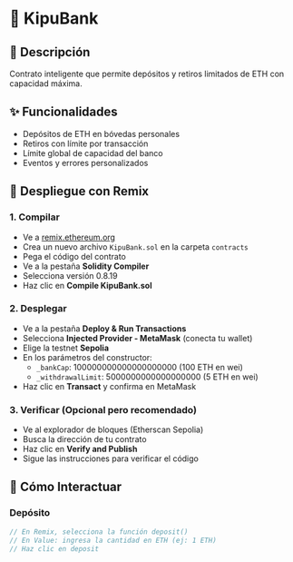 # 🏦 KipuBank

## 📖 Descripción
Contrato inteligente que permite depósitos y retiros limitados de ETH con capacidad máxima.

## ✨ Funcionalidades
- Depósitos de ETH en bóvedas personales
- Retiros con límite por transacción 
- Límite global de capacidad del banco
- Eventos y errores personalizados

## 🚀 Despliegue con Remix

### 1. Compilar
- Ve a [remix.ethereum.org](https://remix.ethereum.org/)
- Crea un nuevo archivo `KipuBank.sol` en la carpeta `contracts`
- Pega el código del contrato
- Ve a la pestaña **Solidity Compiler**
- Selecciona versión 0.8.19
- Haz clic en **Compile KipuBank.sol**

### 2. Desplegar
- Ve a la pestaña **Deploy & Run Transactions**
- Selecciona **Injected Provider - MetaMask** (conecta tu wallet)
- Elige la testnet **Sepolia**
- En los parámetros del constructor:
  - `_bankCap`: 100000000000000000000 (100 ETH en wei)
  - `_withdrawalLimit`: 5000000000000000000 (5 ETH en wei)
- Haz clic en **Transact** y confirma en MetaMask

### 3. Verificar (Opcional pero recomendado)
- Ve al explorador de bloques (Etherscan Sepolia)
- Busca la dirección de tu contrato
- Haz clic en **Verify and Publish**
- Sigue las instrucciones para verificar el código

## 📝 Cómo Interactuar

### Depósito
```javascript
// En Remix, selecciona la función deposit()
// En Value: ingresa la cantidad en ETH (ej: 1 ETH)
// Haz clic en deposit
